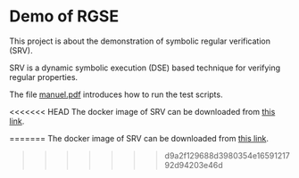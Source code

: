 # Demo of RGSE

This project is about the demonstration of symbolic regular verification (SRV).

SRV is a dynamic symbolic execution (DSE) based technique for verifying regular properties.

The file [manuel.pdf](https://github.com/srv4j/artifact/raw/master/manuel.pdf) introduces how to run the test scripts.

<<<<<<< HEAD
The docker image of SRV can be downloaded from [this link](https://drive.google.com/file/d/0ByjIn3mmAMCSY1B3VDBONVRNYzA/view?usp=sharing).

=======
The docker image of SRV can be downloaded from [this link](https://1drv.ms/u/s!Amd07GCbYt_zbxJyuQMi46pJqfo).
>>>>>>> d9a2f129688d3980354e1659121792d94203e46d
